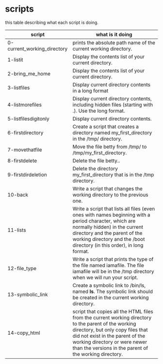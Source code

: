 # scripts

this table describing what each script is doing.

| script | what is it doing |
| ------ | ------ |
| 0-current_working_directory | prints the absolute path name of the current working directory. |
| 1-listit | Display the contents list of your current directory. |
| 2-bring_me_home | Display the contents list of your current directory. |
| 3-listfiles | Display current directory contents in a long format |
| 4-listmorefiles | Display current directory contents, including hidden files (starting with .). Use the long format. |
| 5-listfilesdigitonly | Display current directory contents. |
| 6-firstdirectory | Create a script that creates a directory named my_first_directory in the /tmp/ directory. |
| 7-movethatfile | Move the file betty from /tmp/ to /tmp/my_first_directory. |
| 8-firstdelete | Delete the file betty.. |
| 9-firstdirdeletion | Delete the directory my_first_directory that is in the /tmp directory. |
| 10-back | Write a script that changes the working directory to the previous one. |
| 11-lists | Write a script that lists all files (even ones with names beginning with a period character, which are normally hidden) in the current directory and the parent of the working directory and the /boot directory (in this order), in long format. |
| 12-file_type | Write a script that prints the type of the file named iamafile. The file iamafile will be in the /tmp directory when we will run your script. |
| 13-symbolic_link | Create a symbolic link to /bin/ls, named __ls__. The symbolic link should be created in the current working directory. |
| 14-copy_html | script that copies all the HTML files from the current working directory to the parent of the working directory, but only copy files that did not exist in the parent of the working directory or were newer than the versions in the parent of the working directory. |
